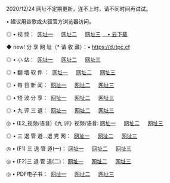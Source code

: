 <p>2020/12/24 网址不定期更新，连不上时，请不同时间再试试。
<p>• 建议用谷歌或火狐官方浏览器访问。
<p>◎ • 视 频： 
<a href="http://pui.hdfmradio.com/" target="_blank">网址一</a> 　 
<a href="http://ptb.hdfmradio.com/" target="_blank">网址二</a> 　 
<a href="http://ptb.hdfmradio.com/b.html" target="_blank">网址三</a>
<a href="https://yadi.sk/d/d0sUeAOpal3njw" target="_blank">　• 云下载 </a></p>
<p>◆ new! 分 享 网 址（* 请 收 藏）：• <a href="http://prt.hdfmradio.com/a.html">https://d.itpc.cf</a></p>

<p>◎ • 小 站：  
<a href="http://pui.hdfmradio.com/f.html" target="_blank">网址一</a> 　 
<a href="http://ptb.hdfmradio.com/h.html" target="_blank">网址二</a> 　 
<a href="http://ptb.hdfmradio.com/k/" target="_blank">网址三</a></p>
<p>◎ • 翻 墙 软 件 ：  
<a href="http://pui.hdfmradio.com/ff/" target="_blank">网址一</a> 　 
<a href="http://ptb.hdfmradio.com/s/read/a1_nd.html" target="_blank">网址二</a> 　 
<a href="http://ptb.hdfmradio.com/ff/index.html" target="_blank">网址三</a></p>
<p>◎ • 每 日 新 闻：  
<a href="http://pui.hdfmradio.com/day/" target="_blank">网址一</a> 　 
<a href="http://ptb.hdfmradio.com/day/" target="_blank">网址二</a> 　 
<a href="http://ptb.hdfmradio.com/day/index.html" target="_blank">网址三</a></p>
<p>◎ • 短 波 分 享：  
<a href="http://pui.hdfmradio.com/h/" target="_blank">网址一</a> 　 
<a href="http://ptb.hdfmradio.com/h/" target="_blank">网址二</a> 　 
<a href="http://ptb.hdfmradio.com/h/index.html" target="_blank">网址三</a></p>
<p>◎ • 九 评.三 退：  
<a href="http://pui.hdfmradio.com/t/" target="_blank">网址一</a> 　 
<a href="http://ptb.hdfmradio.com/v2/index.html" target="_blank">网址二</a> 　 
<a href="http://ptb.hdfmradio.com/tt/index.html" target="_blank">网址三</a> 　</p>
<p>◎ • (E2_视频/语音)《九 评》视频/语音: 
<a href="http://ptb.hdfmradio.com/7738.html" target="_blank">网址一</a> 　 
<a href="http://ptb.hdfmradio.com/7614.html" target="_blank">网址二</a> 　 
<a href="http://ptb.hdfmradio.com/7633.html" target="_blank">网址三</a></p>
<p>◎ • 三 退 管 道...退 党 网：  
<a href="http://pui.hdfmradio.com/go/td1.html" target="_blank">网址一</a> 　 
<a href="http://ptb.hdfmradio.com/go/td2.html" target="_blank">网址二</a> 　 
<a href="http://ptb.hdfmradio.com/go/td3.html" target="_blank">网址三</a></p>
<p>◎ • (F1) 三 退 管 道(一)： 
<a href="http://pui.hdfmradio.com/dd/" target="_blank">网址一</a> 　 
<a href="http://ptb.hdfmradio.com/s/read/a1_tdx.html" target="_blank">网址二</a> 　 
<a href="http://ptb.hdfmradio.com/dd/" target="_blank">网址三</a></p>
<p>◎ • (F2)三 退 管 道(二)： 
<a href="http://ptb.hdfmradio.com/d/" target="_blank">网址一</a> 　 
<a href="http://pui.hdfmradio.com/d/index.html" target="_blank">网址二</a> 　 
<a href="http://ptb.hdfmradio.com/d/" target="_blank">网址三</a></p>
<p>◎ • PDF电子书：  
<a href="http://pui.hdfmradio.com/p/" target="_blank">网址一</a> 　 
<a href="http://ptb.hdfmradio.com/p/index.html" target="_blank">网址二</a> 　 
<a href="http://ptb.hdfmradio.com/p/" target="_blank">网址三</a></p>
